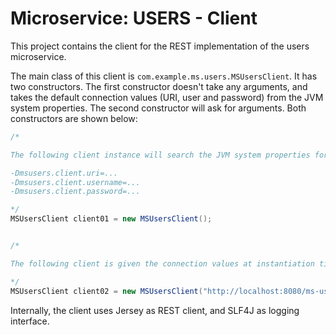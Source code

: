 # Microservice: USERS - Client

This project contains the client for the REST implementation of the users microservice.

The main class of this client is `com.example.ms.users.MSUsersClient`. It has two constructors. The first constructor doesn't take any arguments, and takes the default connection values (URI, user and password) from the JVM system properties. The second constructor will ask for arguments. Both constructors are shown below:

``` java
/*

The following client instance will search the JVM system properties for the default connection values (URI, user and password). The JVM system properties are:

-Dmsusers.client.uri=...
-Dmsusers.client.username=...
-Dmsusers.client.password=...

*/
MSUsersClient client01 = new MSUsersClient();


/*

The following client is given the connection values at instantiation time.

*/
MSUsersClient client02 = new MSUsersClient("http://localhost:8080/ms-users-implementation", "user", "pass");
```

Internally, the client uses Jersey as REST client, and SLF4J as logging interface.